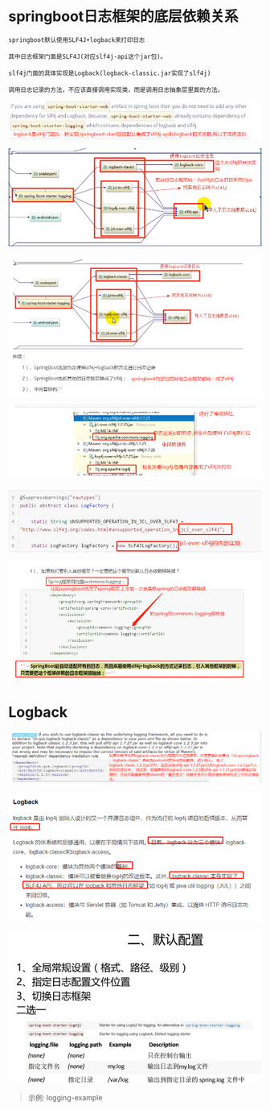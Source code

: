 # springboot日志框架的底层依赖关系

    springboot默认使用SLF4J+logback来打印日志
    
    其中日志框架门面是SLF4J(对应slf4j-api这个jar包)。
        
    slf4j门面的具体实现是Logback(logback-classic.jar实现了slf4j)
    
    调用日志记录的方法，不应该直接调用实现类，而是调用日志抽象层里面的方法。

![](../pics/SpringBoot-logback04.png)
    
![](../pics/springboot日志框架的底层依赖关系.png)

![](../pics/springboot日志框架的底层依赖关系02.png)

![](../pics/springboot日志框架的底层依赖关系03.png)

![](../pics/springboot日志框架的底层依赖关系04.png)

![](../pics/springboot日志框架的底层依赖关系05.png)

# Logback

![](../pics/slf4j理解08.png)

![](../pics/常用日志框架07.png)

![](../pics/springboot日志的默认配置.png)

>示例: logging-example